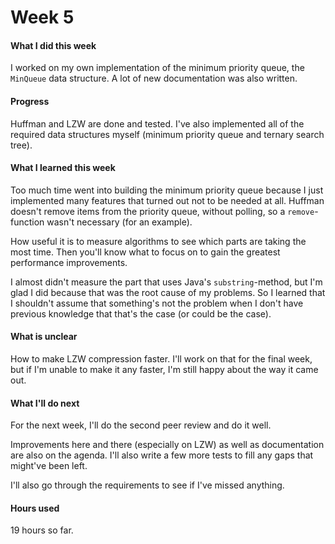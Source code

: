 # Week 5

#### What I did this week

I worked on my own implementation of the minimum priority queue, the `MinQueue` data structure. A lot of new documentation was also written.

#### Progress

Huffman and LZW are done and tested. I've also implemented all of the required data structures myself (minimum priority queue and ternary search tree).

#### What I learned this week

Too much time went into building the minimum priority queue because I just implemented many features that turned out not to be needed at all. Huffman doesn't remove items from the priority queue, without polling, so a `remove`-function wasn't necessary (for an example).

How useful it is to measure algorithms to see which parts are taking the most time. Then you'll know what to focus on to gain the greatest performance improvements.

I almost didn't measure the part that uses Java's `substring`-method, but I'm glad I did because that was the root cause of my problems. So I learned that I shouldn't assume that something's not the problem when I don't have previous knowledge that that's the case (or could be the case).

#### What is unclear

How to make LZW compression faster. I'll work on that for the final week, but if I'm unable to make it any faster, I'm still happy about the way it came out.

#### What I'll do next

For the next week, I'll do the second peer review and do it well.

Improvements here and there (especially on LZW) as well as documentation are also on the agenda. I'll also write a few more tests to fill any gaps that might've been left.

I'll also go through the requirements to see if I've missed anything. 

#### Hours used

19 hours so far.
